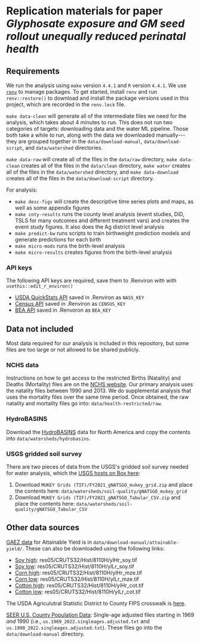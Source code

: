 # Replication materials for paper *Glyphosate exposure and GM seed rollout unequally reduced perinatal health*

## Requirements 

We run the analysis using `make` version `4.4.1` and `R` version `4.4.1`. We use [`renv`](https://rstudio.github.io/renv/index.html) to manage packages. To get started, install `renv` and run `renv::restore()` to download and install the package versions used in this project, which are recorded in the `renv.lock` file. 

`make data-clean` will generate all of the intermediate files we need for the analysis, which takes about 4 minutes to run. This does not run two categories of targets: downloading data and the water ML pipeline. Those both take a while to run, along with the data we downloaded manually---they are grouped together in the `data/download-manual`, `data/download-script`, and `data/watershed` directories.

`make data-raw` will create all of the files in the `data/raw` directory, `make data-clean` creates all of the files in the `data/clean` directory, `make water` creates all of the files in the `data/watershed` directory, and `make data-download` creates all of the files in the `data/download-script` directory.

For analysis: 
- `make desc-figs` will create the descriptive time series plots and maps, as well as some appendix figures   
- `make cnty-results` runs the county level analysis (event studies, DiD, TSLS for many outcomes and different treatment vars) and creates the event study figures. It also does the Ag district level analysis
- `make predict-bw` runs scripts to train birthweight prediction models and generate predictions for each birth  
- `make micro-mods` runs the birth-level analysis  
- `make micro-results` creates figures from the birth-level analysis  

### API keys

The following API keys are required, save them to .Renviron with with `usethis::edit_r_environ()`   
- [USDA QuickStats API](https://quickstats.nass.usda.gov/api/) saved in .Renviron as `NASS_KEY`  
- [Census API](https://api.census.gov/data/key_signup.html) saved in .Renviron as `CENSUS_KEY`  
- [BEA API](https://apps.bea.gov/API/signup/) saved in .Renvoron as `BEA_KEY`  

## Data not included

Most data required for our analysis is included in this repository, but some files are too large or not allowed to be shared publicly. 

### NCHS data

Instructions on how to get access to the restricted Births (Natality) and Deaths (Mortality) files are on the [NCHS website](https://www.cdc.gov/nchs/nvss/nvss-restricted-data.htm). Our primary analysis uses the natality files between 1990 and 2013. We do supplemental analysis that uses the mortality files over the same time period. Once obtained, the raw natality and mortality files go into: `data/health-restricted/raw`.

### HydroBASINS  

Download the [HydroBASINS](https://www.hydrosheds.org/products/hydrobasins) data for North America and copy the contents into `data/watersheds/hydrobasins`.


### USGS gridded soil survey  

There are two pieces of data from the USGS's gridded soil survey needed for water analysis, which the [USGS hosts on Box here](https://nrcs.app.box.com/v/soils/folder/233393842838): 

1. Download `MUKEY Grids (TIF)/FY2021_gNATSGO_mukey_grid.zip` and place the contents here: `data/watersheds/soil-quality/gNATSGO_mukey_grid`
2. Download `MUKEY Grids (TIF)/FY2021_gNATSGO_Tabular_CSV.zip` and place the contents here: `data/watersheds/soil-quality/gNATSGO_Tabular_CSV`

## Other data sources

[GAEZ data](https://gaez-services.fao.org/server/rest/services/res05/ImageServer) for Attainable Yield is in `data/download-manual/attainable-yield/`. These can also be downloaded using the following links: 
  - [Soy high](https://s3.eu-west-1.amazonaws.com/data.gaezdev.aws.fao.org/res05/CRUTS32/Hist/8110H/ylHr_soy.tif): res05/CRUTS32/Hist/8110H/ylHr_soy.tif  
  - [Soy low](https://s3.eu-west-1.amazonaws.com/data.gaezdev.aws.fao.org/res05/CRUTS32/Hist/8110L/ylLr_soy.tif): res05/CRUTS32/Hist/8110H/ylLr_soy.tif
  - [Corn high](https://s3.eu-west-1.amazonaws.com/data.gaezdev.aws.fao.org/res05/CRUTS32/Hist/8110H/ylHr_mze.tif): res05/CRUTS32/Hist/8110H/ylHr_mze.tif  
  - [Corn low](https://s3.eu-west-1.amazonaws.com/data.gaezdev.aws.fao.org/res05/CRUTS32/Hist/8110L/ylLr_mze.tif): res05/CRUTS32/Hist/8110H/ylLr_mze.tif
  - [Cotton high](https://s3.eu-west-1.amazonaws.com/data.gaezdev.aws.fao.org/res05/CRUTS32/Hist/8110H/ylHr_cot.tif): res05/CRUTS32/Hist/8110H/ylHr_cot.tif  
  - [Cotton low](https://s3.eu-west-1.amazonaws.com/data.gaezdev.aws.fao.org/res05/CRUTS32/Hist/8110L/ylLr_cot.tif): res05/CRUTS32/Hist/8110H/ylLr_cot.tif 

The USDA Agriculutral Statistic District to County FIPS crosswalk is [here](https://www.nass.usda.gov/Data_and_Statistics/County_Data_Files/Frequently_Asked_Questions/county_list.txt).

[SEER U.S. County Population Data](https://seer.cancer.gov/popdata/download.html): Single-age adjusted files starting in 1969 *and* 1990 (i.e., `us.1969_2022.singleages.adjusted.txt` and `us.1990_2022.singleages.adjusted.txt`). These files go into the `data/download-manual` directory.